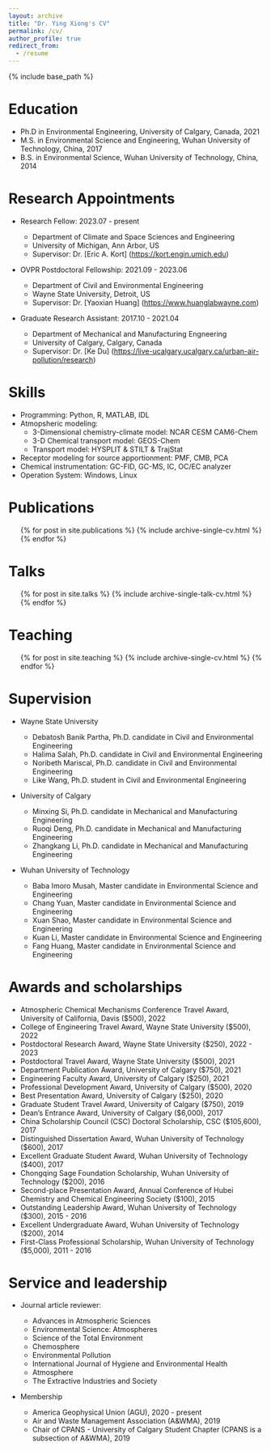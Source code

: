 ```yaml
---
layout: archive
title: "Dr. Ying Xiong's CV"
permalink: /cv/
author_profile: true
redirect_from:
  - /resume
---
```


{% include base_path %}

Education
======
* Ph.D in Environmental Engineering, University of Calgary, Canada, 2021
* M.S. in Environmental Science and Engineering, Wuhan University of Technology, China, 2017
* B.S. in Environmental Science, Wuhan University of Technology, China, 2014

Research Appointments
======
* Research Fellow: 2023.07 - present
  * Department of Climate and Space Sciences and Engineering
  * University of Michigan, Ann Arbor, US
  * Supervisor: Dr. [Eric A. Kort] (https://kort.engin.umich.edu)
    
* OVPR Postdoctoral Fellowship: 2021.09 - 2023.06
  * Department of Civil and Environmental Engineering
  * Wayne State University, Detroit, US
  * Supervisor: Dr. [Yaoxian Huang] (https://www.huanglabwayne.com)

* Graduate Research Assistant: 2017.10 - 2021.04 
  * Department of Mechanical and Manufacturing Engneering
  * University of Calgary, Calgary, Canada
  * Supervisor: Dr. [Ke Du] (https://live-ucalgary.ucalgary.ca/urban-air-pollution/research)
  
Skills
======
* Programming: Python, R, MATLAB, IDL
* Atmopsheric modeling:
  * 3-Dimensional chemistry-climate model: NCAR CESM CAM6-Chem
  * 3-D Chemical transport model: GEOS-Chem
  * Transport model: HYSPLIT & STILT & TrajStat
* Receptor modeling for source apportionment: PMF, CMB, PCA
* Chemical instrumentation: GC-FID, GC-MS, IC, OC/EC analyzer
* Operation System: Windows, Linux 

Publications
======
  <ul>{% for post in site.publications %}
    {% include archive-single-cv.html %}
  {% endfor %}</ul>
  
Talks
======
  <ul>{% for post in site.talks %}
    {% include archive-single-talk-cv.html %}
  {% endfor %}</ul>
  
Teaching
======
  <ul>{% for post in site.teaching %}
    {% include archive-single-cv.html %}
  {% endfor %}</ul>
  
Supervision
======
* Wayne State University
  *	Debatosh Banik Partha, Ph.D. candidate in Civil and Environmental Engineering 
  *	Halima Salah, Ph.D. candidate in Civil and Environmental Engineering 
  *	Noribeth Mariscal, Ph.D. candidate in Civil and Environmental Engineering
  *	Like Wang, Ph.D. student in Civil and Environmental Engineering
    
* University of Calgary
  *	Minxing Si, Ph.D. candidate in Mechanical and Manufacturing Engineering
  *	Ruoqi Deng, Ph.D. candidate in Mechanical and Manufacturing Engineering
  *	Zhangkang Li, Ph.D. candidate in Mechanical and Manufacturing Engineering
    
* Wuhan University of Technology
  *	Baba Imoro Musah, Master candidate in Environmental Science and Engineering
  *	Chang Yuan, Master candidate in Environmental Science and Engineering
  *	Xuan Shao, Master candidate in Environmental Science and Engineering
  *	Kuan Li, Master candidate in Environmental Science and Engineering
  *	Fang Huang, Master candidate in Environmental Science and Engineering
    
Awards and scholarships
======
 * Atmospheric Chemical Mechanisms Conference Travel Award, University of California, Davis ($500),	2022
 * College of Engineering Travel Award, Wayne State University ($500),	2022
 * Postdoctoral Research Award, Wayne State University ($250),	2022 - 2023
 * Postdoctoral Travel Award, Wayne State University ($500),	2021
 * Department Publication Award, University of Calgary ($750),	2021
 * Engineering Faculty Award, University of Calgary ($250),	2021
 * Professional Development Award, University of Calgary ($500),	2020
 * Best Presentation Award, University of Calgary ($250),	2020
 * Graduate Student Travel Award, University of Calgary ($750),	2019
 * Dean’s Entrance Award, University of Calgary ($6,000),	 2017
 * China Scholarship Council (CSC) Doctoral Scholarship, CSC ($105,600), 2017
 * Distinguished Dissertation Award, Wuhan University of Technology ($600),	2017
 * Excellent Graduate Student Award, Wuhan University of Technology ($400),	2017
 * Chongqing Sage Foundation Scholarship, Wuhan University of Technology ($200),	2016
 * Second-place Presentation Award, Annual Conference of Hubei Chemistry and Chemical Engineering Society ($100),	2015
 * Outstanding Leadership Award, Wuhan University of Technology ($300),	2015 - 2016
 * Excellent Undergraduate Award, Wuhan University of Technology ($200),	2014
 * First-Class Professional Scholarship, Wuhan University of Technology ($5,000),	2011 - 2016

Service and leadership
======
* Journal article reviewer:
  *	Advances in Atmospheric Sciences
  *	Environmental Science: Atmospheres
  *	Science of the Total Environment 
  *	Chemosphere
  *	Environmental Pollution 
  *	International Journal of Hygiene and Environmental Health
  *	Atmosphere
  *	The Extractive Industries and Society

* Membership 
  *	America Geophysical Union (AGU), 2020 - present
  *	Air and Waste Management Association (A&WMA), 2019 
  *	Chair of CPANS - University of Calgary Student Chapter (CPANS is a subsection of A&WMA),	2019
